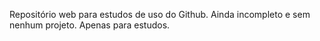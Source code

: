 Repositório web para estudos de uso do Github.
Ainda incompleto e sem nenhum projeto. Apenas para estudos.
